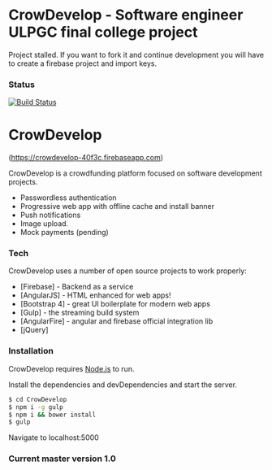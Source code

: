 # CrowDevelop - Software engineer ULPGC final college project

Project stalled. If you want to fork it and continue development you will have to create a firebase project and import keys.

### Status
[![Build Status](https://travis-ci.com/hmaciasc/CrowDevelop.svg?token=3qqEyH2Ym2Cs3Z3KNiwA&branch=develop)](https://travis-ci.com/hmaciasc/CrowDevelop)


# CrowDevelop

(https://crowdevelop-40f3c.firebaseapp.com)

CrowDevelop is a crowdfunding platform focused on software development projects.

  - Passwordless authentication
  - Progressive web app with offline cache and install banner
  - Push notifications
  - Image upload.
  - Mock payments (pending)

### Tech

CrowDevelop uses a number of open source projects to work properly:

* [Firebase] - Backend as a service
* [AngularJS] - HTML enhanced for web apps!
* [Bootstrap 4] - great UI boilerplate for modern web apps
* [Gulp] - the streaming build system
* [AngularFire] - angular and firebase official integration lib
* [jQuery]


### Installation

CrowDevelop requires [Node.js](https://nodejs.org/) to run.

Install the dependencies and devDependencies and start the server.

```sh
$ cd CrowDevelop
$ npm i -g gulp
$ npm i && bower install
$ gulp
```

Navigate to localhost:5000

### Current master version 1.0
